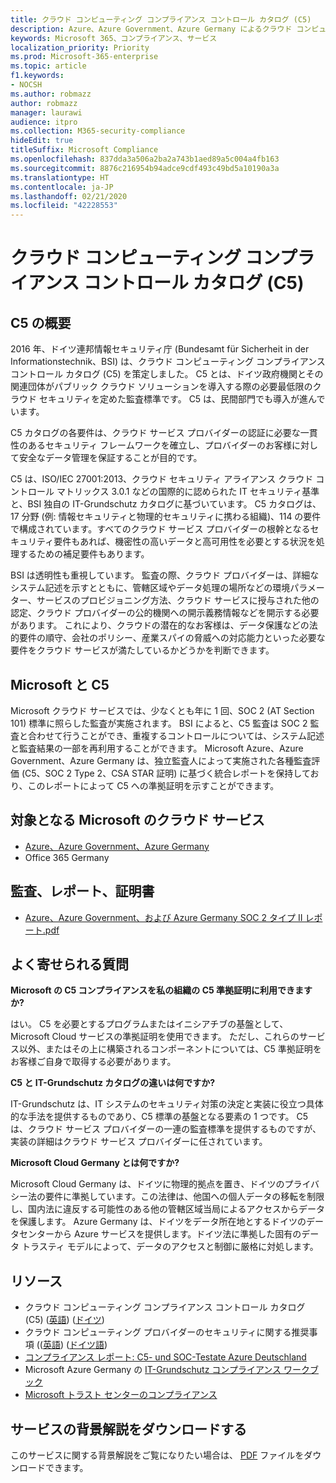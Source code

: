 ```yaml
---
title: クラウド コンピューティング コンプライアンス コントロール カタログ (C5)
description: Azure、Azure Government、Azure Germany によるクラウド コンピューティング コンプライアンス コントロール カタログ (C5) への準拠証明の方法について説明します。
keywords: Microsoft 365、コンプライアンス、サービス
localization_priority: Priority
ms.prod: Microsoft-365-enterprise
ms.topic: article
f1.keywords:
- NOCSH
ms.author: robmazz
author: robmazz
manager: laurawi
audience: itpro
ms.collection: M365-security-compliance
hideEdit: true
titleSuffix: Microsoft Compliance
ms.openlocfilehash: 837dda3a506a2ba2a743b1aed89a5c004a4fb163
ms.sourcegitcommit: 8876c216954b94adce9cdf493c49bd5a10190a3a
ms.translationtype: HT
ms.contentlocale: ja-JP
ms.lasthandoff: 02/21/2020
ms.locfileid: "42228553"
---
```

# <a name="cloud-computing-compliance-controls-catalog-c5"></a>クラウド コンピューティング コンプライアンス コントロール カタログ (C5)

## <a name="c5-overview"></a>C5 の概要

2016 年、ドイツ連邦情報セキュリティ庁 (Bundesamt für Sicherheit in der Informationstechnik、BSI) は、クラウド コンピューティング コンプライアンス コントロール カタログ (C5) を策定しました。 C5 とは、ドイツ政府機関とその関連団体がパブリック クラウド ソリューションを導入する際の必要最低限のクラウド セキュリティを定めた監査標準です。 C5 は、民間部門でも導入が進んでいます。

C5 カタログの各要件は、クラウド サービス プロバイダーの認証に必要な一貫性のあるセキュリティ フレームワークを確立し、プロバイダーのお客様に対して安全なデータ管理を保証することが目的です。

C5 は、ISO/IEC 27001:2013、クラウド セキュリティ アライアンス クラウド コントロール マトリックス 3.0.1 などの国際的に認められた IT セキュリティ基準と、BSI 独自の IT-Grundschutz カタログに基づいています。 C5 カタログは、17 分野 (例: 情報セキュリティと物理的セキュリティに携わる組織)、114 の要件で構成されています。すべてのクラウド サービス プロバイダーの根幹となるセキュリティ要件もあれば、機密性の高いデータと高可用性を必要とする状況を処理するための補足要件もあります。

BSI は透明性も重視しています。 監査の際、クラウド プロバイダーは、詳細なシステム記述を示すとともに、管轄区域やデータ処理の場所などの環境パラメーター、サービスのプロビジョニング方法、クラウド サービスに授与された他の認定、クラウド プロバイダーの公的機関への開示義務情報などを開示する必要があります。 これにより、クラウドの潜在的なお客様は、データ保護などの法的要件の順守、会社のポリシー、産業スパイの脅威への対応能力といった必要な要件をクラウド サービスが満たしているかどうかを判断できます。

## <a name="microsoft-and-c5"></a>Microsoft と C5

Microsoft クラウド サービスでは、少なくとも年に 1 回、SOC 2 (AT Section 101) 標準に照らした監査が実施されます。 BSI によると、C5 監査は SOC 2 監査と合わせて行うことができ、重複するコントロールについては、システム記述と監査結果の一部を再利用することができます。 Microsoft Azure、Azure Government、Azure Germany は、独立監査人によって実施された各種監査評価 (C5、SOC 2 Type 2、CSA STAR 証明) に基づく統合レポートを保持しており、このレポートによって C5 への準拠証明を示すことができます。

## <a name="microsoft-in-scope-cloud-services"></a>対象となる Microsoft のクラウド サービス

- [Azure、Azure Government、Azure Germany](https://go.microsoft.com/fwlink/p/?linkid=2051569)
- Office 365 Germany

## <a name="audits-reports-and-certificates"></a>監査、レポート、証明書

- [Azure、Azure Government、および Azure Germany SOC 2 タイプ II レポート.pdf](https://go.microsoft.com/fwlink/p/?linkid=2093520)

## <a name="frequently-asked-questions"></a>よく寄せられる質問

**Microsoft の C5 コンプライアンスを私の組織の C5 準拠証明に利用できますか?**

はい。 C5 を必要とするプログラムまたはイニシアチブの基盤として、Microsoft Cloud サービスの準拠証明を使用できます。 ただし、これらのサービス以外、またはその上に構築されるコンポーネントについては、C5 準拠証明をお客様ご自身で取得する必要があります。

**C5 と IT-Grundschutz カタログの違いは何ですか?**

IT-Grundschutz は、IT システムのセキュリティ対策の決定と実装に役立つ具体的な手法を提供するものであり、C5 標準の基盤となる要素の 1 つです。 C5 は、クラウド サービス プロバイダーの一連の監査標準を提供するものですが、実装の詳細はクラウド サービス プロバイダーに任されています。

**Microsoft Cloud Germany とは何ですか?**

Microsoft Cloud Germany は、ドイツに物理的拠点を置き、ドイツのプライバシー法の要件に準拠しています。この法律は、他国への個人データの移転を制限し、国内法に違反する可能性のある他の管轄区域当局によるアクセスからデータを保護します。 Azure Germany は、ドイツをデータ所在地とするドイツのデータセンターから Azure サービスを提供します。ドイツ法に準拠した固有のデータ トラスティ モデルによって、データのアクセスと制御に厳格に対処します。

## <a name="resources"></a>リソース

- クラウド コンピューティング コンプライアンス コントロール カタログ (C5) ([英語](https://www.bsi.bund.de/EN/Topics/CloudComputing/Compliance_Criteria_Catalogue/Compliance_Criteria_Catalogue_node.html)) ([ドイツ](https://www.bsi.bund.de/DE/Themen/DigitaleGesellschaft/CloudComputing/Kriterienkatalog/Kriterienkatalog_node.html))
- クラウド コンピューティング プロバイダーのセキュリティに関する推奨事項 (([英語](https://www.bsi.bund.de/EN/Topics/CloudComputing/Secure_use_of_cloud_services/Secure_use_cloud_services_node.html)) ([ドイツ語](https://www.bsi.bund.de/DE/Themen/DigitaleGesellschaft/CloudComputing/Sichere_Nutzung_Cloud/Sichere_Nutzung_Cloud_node.html))
- [コンプライアンス レポート: C5- und SOC-Testate Azure Deutschland](https://servicetrust.microsoft.com/ViewPage/MSComplianceGuide?command=Download&downloadType=Document&downloadId=df100ae1-baf9-4785-8a6d-864c0bc5c308&docTab=4ce99610-c9c0-11e7-8c2c-f908a777fa4d_SOC%20%2F%20SSAE%2016%20Reports)
- Microsoft Azure Germany の [IT-Grundschutz コンプライアンス ワークブック](https://gallery.technet.microsoft.com/Azure-Germany-IT-fca4afd7)
- [Microsoft トラスト センターのコンプライアンス](https://www.microsoft.com/trust-center/compliance/compliance-overview)

## <a name="download-the-offering-backgrounder"></a>サービスの背景解説をダウンロードする

このサービスに関する背景解説をご覧になりたい場合は、 [PDF](https://download.microsoft.com/download/E/F/6/EF619A4D-C17C-4279-8DC4-79C0620676AB/C5Germany-Compliance.pdf) ファイルをダウンロードできます。
